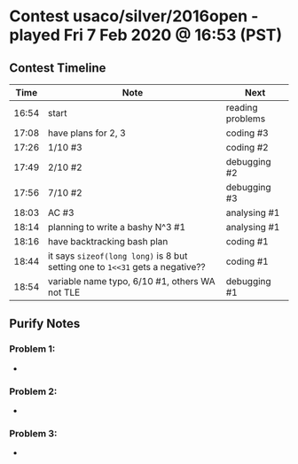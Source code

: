# Contest usaco/silver/2016open - played Fri 7 Feb 2020 @ 16:53 (PST)

## Contest Timeline

| Time | Note | Next |
|----|----|----|
16:54 | start | reading problems
17:08 | have plans for 2, 3 | coding #3
17:26 | 1/10 #3 | coding #2
17:49 | 2/10 #2 | debugging #2
17:56 | 7/10 #2 | debugging #3
18:03 | AC #3 | analysing #1
18:14 | planning to write a bashy N^3 #1 | analysing #1
18:16 | have backtracking bash plan | coding #1
18:44 | it says `sizeof(long long)` is 8 but setting one to `1<<31` gets a negative?? | coding #1
18:54 | variable name typo, 6/10 #1, others WA not TLE | debugging #1

## Purify Notes

### Problem 1:

-

### Problem 2:

-

### Problem 3:

-
